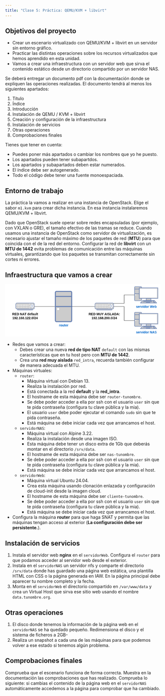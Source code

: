 ```yaml
---
title: "Clase 5: Práctica: QEMU/KVM + libvirt"
---
```


## Objetivos del proyecto

* Crear un escenario virtualizado con QEMU/KVM + libvirt en un servidor sin entorno gráfico.
* Practicar las distintas operaciones sobre los recursos virtualizados que hemos aprendido en esta unidad.
* Vamos a crear una infraestructura con un servidor web que sirva el contenido estático desde un directorio compartido por un servidor NAS.

Se deberá entregar un documento pdf con la documentación donde se expliquen las operaciones realizadas. El documento tendrá al menos los siguientes apartados:

1. Título
2. Índice
3. Introducción
4. Instalación de QEMU / KVM + libvirt
5. Creación y configuración de la infraestructura
6. Instalación de servicios
7. Otras operaciones
8. Comprobaciones finales

Tienes que tener en cuenta:

* Puedes poner más apartados o cambiar los nombres que yo he puesto.
* Los apartados pueden tener subapartdos.
* Los apartados y subapartados deben estar numerados.
* El índice debe ser autogenerado.
* Todo el código debe tener una fuente monoespaciada.


## Entorno de trabajo

La práctica la vamos a realizar en una instancia de OpenStack. Elige el sabor `m1.kvm` para crear dicha instancia. En esa instancia instalaremos QEMU/KVM + libvirt.

Dado que OpenStack suele operar sobre redes encapsuladas (por ejemplo, con VXLAN o GRE), el tamaño efectivo de las tramas se reduce. Cuando usamos una instancia de OpenStack como servidor de virtualización, es necesario ajustar el tamaño máximo de los paquetes de red (**MTU**) para que coincida con el de la red del entorno. Configurar la red de **libvirt** con un **MTU de 1442** evita problemas de comunicación entre las máquinas virtuales, garantizando que los paquetes se transmitan correctamente sin cortes ni errores.


## Infraestructura que vamos a crear

![esuqema](img/practica.png)

* Redes que vamos a crear:
	* Debes crear una nueva **red de tipo NAT** `default` con las mismas características que en tu host pero con **MTU de 1442**.
	* Crea una **red muy aislada** `red_intra`, recuerda también configurar de manera adecuada el MTU.
* Máquinas virtuales:
	* `router`:
		* Máquina virtual con Debian 13.
		* Realiza la instalación por red.
		* Está conectada a la red **default** y la **red_intra**.
		* El hostname de esta máquina debe ser `router-tunombre`.
		* Se debe poder acceder a ella por ssh con el usuario `user` sin que te pida contraseña (configura tu clave pública y la mia).
    	* El usuario `user` debe poder ejecutar el comando `sudo` sin que te pida contraseña.
		* Está máquina se debe iniciar cada vez que arrancamos el host.
	* `servidorNAS`:
		* Máquina virtual con Alpine 3.22.
		* Realiza la instalación desde una imagen ISO.
		* Esta máquina debe tener un disco extra de 1Gb que deberás montar en el directorio `/srv/data`.
		* El hostname de esta máquina debe ser `nas-tunombre`.
		* Se debe poder acceder a ella por ssh con el usuario `user` sin que te pida contraseña (configura tu clave pública y la mia).
		* Está máquina se debe iniciar cada vez que arrancamos el host.
	* `servidorWeb`:
		* Máquina virtual Ubuntu 24.04.
		* Crea esta máquina usando clonación enlazada y configuración de cloud-init desde la imagen cloud.
		* El hostname de esta máquina debe ser `cliente-tunombre`.
		* Se debe poder acceder a ella por ssh con el usuario `user` sin que te pida contraseña (configura tu clave pública y la mia).
		* Está máquina se debe iniciar cada vez que arrancamos el host.
* Configura la máquina **router** para que haga SNAT y permita que las máquinas tengan acceso al exterior (**La configuración debe ser persistente.**). 


## Instalación de servicios

1. Instala el servidor web **nginx** en el `servidorWeb`. Configura el `router` para que podamos acceder al servidor web desde el exterior.
2. Instala en el `servidorNAS` un servidor nfs y comparte el directorio `/srv/data` donde has guardado una página web estática, una plantilla HTML con CSS o la página generada en IAW. En la página principal debe aparecer tu nombre completo y la fecha.
3. Monta en el `servidorWeb` el directorio compartido en `/var/www/data` y crea un Virtual Host que sirva ese sitio web usando el nombre `data.tunombre.org`.

## Otras operaciones

1. El disco donde tenemos la información de la página web en el `servidorNAS` se ha quedado pequeño. Redimensiona el disco y el sistema de ficheros a 2GB-
2. Realiza un snapshot a cada una de las máquinas para que podemos volver a ese estado si tenemos algún problema.


## Comprobaciones finales

Comprueba que el escenario funciona de forma correcta. Muestra en la documentación las comprobaciones que has realizado.
Comprueba lo siguiente: si cambias el contenido de la página web en el `servidorNAS` automáticamente accedemos a la página para comprobar que ha cambiado.